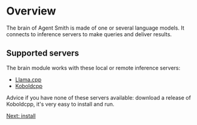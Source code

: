 # Overview

The brain of Agent Smith is made of one or several language models. It connects to
inference servers to make queries and deliver results.

## Supported servers

The brain module works with these local or remote inference servers:

- [Llama.cpp](https://github.com/ggerganov/llama.cpp/tree/master/examples/server)
- [Koboldcpp](https://github.com/LostRuins/koboldcpp)

Advice if you have none of these servers available: download a release of Koboldcpp,
it's very easy to install and run.

<a href="javascript:openLink('/the_brain/install')">Next: install</a>
